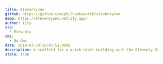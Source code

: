 ```yaml
---
title: Eleventyone
github: https://github.com/philhawksworth/eleventyone
demo: https://eleventyone.netlify.app/
author: 11ty
ssg:
  - Eleventy
cms:
  - No Cms
date: 2018-03-30T19:45:51.000Z
description: A scaffold for a quick start building with the Eleventy SSG
stale: true
---
```

